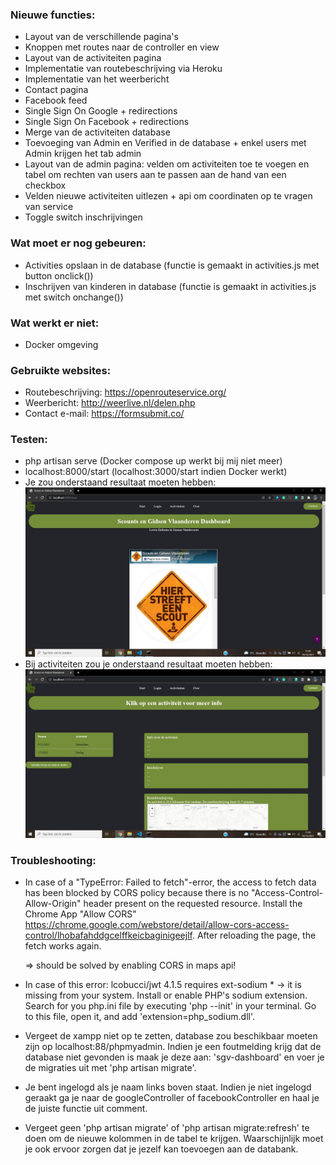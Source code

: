 ### Nieuwe functies:
- Layout van de verschillende pagina's
- Knoppen met routes naar de controller en view
- Layout van de activiteiten pagina
- Implementatie van routebeschrijving via Heroku
- Implementatie van het weerbericht
- Contact pagina
- Facebook feed
- Single Sign On Google + redirections
- Single Sign On Facebook + redirections
- Merge van de activiteiten database
- Toevoeging van Admin en Verified in de database + enkel users met Admin krijgen het tab admin
- Layout van de admin pagina: velden om activiteiten toe te voegen en tabel om rechten van users aan te passen aan de hand van een checkbox
- Velden nieuwe activiteiten uitlezen + api om coordinaten op te vragen van service
- Toggle switch inschrijvingen

### Wat moet er nog gebeuren:
- Activities opslaan in de database (functie is gemaakt in activities.js met button onclick())
- Inschrijven van kinderen in database (functie is gemaakt in activities.js met switch onchange())

### Wat werkt er niet:
- Docker omgeving

### Gebruikte websites:
- Routebeschrijving: https://openrouteservice.org/
- Weerbericht: http://weerlive.nl/delen.php
- Contact e-mail: https://formsubmit.co/

### Testen:
- php artisan serve (Docker compose up werkt bij mij niet meer)
- localhost:8000/start (localhost:3000/start indien Docker werkt)
- Je zou onderstaand resultaat moeten hebben:
![Alt text](Readme_images/Dashboard.JPG?raw=true "Dashboard")
- Bij activiteiten zou je onderstaand resultaat moeten hebben:
![Alt text](Readme_images/Activiteiten.JPG?raw=true "Activiteiten")

### Troubleshooting:
- In case of a "TypeError: Failed to fetch"-error, the access to fetch data has been blocked by CORS policy because there is no "Access-Control-Allow-Origin" header present on the requested resource. Install the Chrome App "Allow CORS" https://chrome.google.com/webstore/detail/allow-cors-access-control/lhobafahddgcelffkeicbaginigeejlf. After reloading the page, the fetch works again.

    => should be solved by enabling CORS in maps api!

- In case of this error: lcobucci/jwt 4.1.5 requires ext-sodium * -> it is missing from your system. Install or enable PHP's sodium extension.
Search for you php.ini file by executing 'php --init' in your terminal. Go to this file, open it, and add 'extension=php_sodium.dll'.

- Vergeet de xampp niet op te zetten, database zou beschikbaar moeten zijn op localhost:88/phpmyadmin. Indien je een foutmelding krijg dat de database niet gevonden is maak je deze aan: 'sgv-dashboard' en voer je de migraties uit met 'php artisan migrate'.

- Je bent ingelogd als je naam links boven staat. Indien je niet ingelogd geraakt ga je naar de googleController of facebookController en haal je de juiste functie uit comment.

- Vergeet geen 'php artisan migrate' of 'php artisan migrate:refresh' te doen om de nieuwe kolommen in de tabel te krijgen. Waarschijnlijk moet je ook ervoor zorgen dat je jezelf kan toevoegen aan de databank.